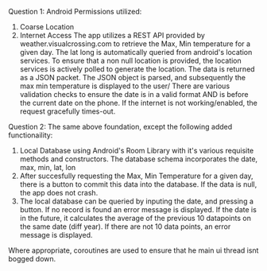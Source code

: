 Question 1:
Android Permissions utilized: 
 1. Coarse Location
 2. Internet Access
The app utilizes a REST API provided by weather.visualcrossing.com to retrieve the Max, Min temperature for a given day. The lat long is automatically queried from android's location services. To ensure that a non null location is provided, the
location services is actively polled to generate the location. The data is returned as a JSON packet. The JSON object is parsed, and subsequently the max min temperature is displayed to the user/
There are various validation checks to ensure the date is in a valid format AND is before the current date on the phone. If the internet is not working/enabled, the request gracefully times-out.


Question 2:
The same above foundation, except the following added functionaility:
  1. Local Database using Android's Room Library with it's various requisite methods and constructors. The database schema incorporates the date, max, min, lat, lon
  2. After succesfully requesting the Max, Min Temperature for a given day, there is a button to commit this data into the database. If the data is null, the app does not crash.
  3. The local database can be queried by inputing the date, and pressing a button. If no record is found an error message is displayed. If the date is in the future, it calculates the average of the previous 10 datapoints on the same date (diff year).
     If there are not 10 data points, an error message is displayed.

Where appropriate, coroutines are used to ensure that he main ui thread isnt bogged down.
